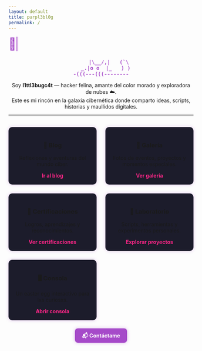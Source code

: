 ```yaml
---
layout: default
title: purpl3bl0g
permalink: /
---
```


<h1 class="typing-title">🐾 Bienvenid@ a purpl3bl0g</h1>

<pre style="text-align: center; color: #a64ac9; font-weight: bold;">
     |\__/,|   (`\
   _.|o o  |_   ) )
-(((---(((--------
</pre>

<p style="text-align: center;">
  Soy <strong>l1ttl3bugc4t</strong> — hacker felina, amante del color morado y exploradora de nubes ☁️.<br>
  Este es mi rincón en la galaxia cibernética donde comparto ideas, scripts, historias y maullidos digitales.
</p>

<hr>

<div class="home-grid">
  <div class="home-card">
    <h3>📖 Blog</h3>
    <p>Reflexiones y aventuras del mundo ciber.</p>
    <a href="/blog">Ir al blog</a>
  </div>
  <div class="home-card">
    <h3>📸 Galería</h3>
    <p>Fotos de eventos, proyectos y momentos especiales.</p>
    <a href="/galeria">Ver galería</a>
  </div>
  <div class="home-card">
    <h3>🏅 Certificaciones</h3>
    <p>Logros, aprendizajes y reconocimientos.</p>
    <a href="/certs">Ver certificaciones</a>
  </div>
  <div class="home-card">
    <h3>🧪 Laboratorio</h3>
    <p>Scripts, herramientas y experimentos personales.</p>
    <a href="/lab">Explorar proyectos</a>
  </div>
  <div class="home-card">
    <h3>🖥️ Consola</h3>
    <p>Un easter egg interactivo para lxs curiosxs.</p>
    <a href="/consola">Abrir consola</a>
  </div>
</div>

<div style="text-align: center; margin-top: 2rem;">
  <a href="/contact" class="contact-btn">📬 Contáctame</a>
</div>

<style>
.typing-title {
  width: 22ch;
  animation: typing 3s steps(30), blink 0.5s step-end infinite alternate;
  white-space: nowrap;
  overflow: hidden;
  border-right: 2px solid #a64ac9;
  color: #a64ac9;
  text-align: center;
  font-size: 2rem;
  margin-top: 1rem;
}

@keyframes typing {
  from { width: 0 }
  to { width: 30ch }
}

@keyframes blink {
  50% { border-color: transparent; }
}

.home-grid {
  display: grid;
  grid-template-columns: repeat(auto-fit, minmax(220px, 1fr));
  gap: 1.5rem;
  margin-top: 2rem;
}

.home-card {
  background: #1c1c2b;
  padding: 1rem;
  border-radius: 10px;
  text-align: center;
  box-shadow: 0 0 10px rgba(166, 74, 201, 0.3);
}

.home-card a {
  color: #f72585;
  text-decoration: none;
  font-weight: bold;
}

.home-card a:hover {
  text-decoration: underline;
}

.contact-btn {
  background: #a64ac9;
  color: white;
  padding: 0.7rem 1.2rem;
  border-radius: 8px;
  text-decoration: none;
  font-weight: bold;
  box-shadow: 0 0 10px rgba(166, 74, 201, 0.4);
}

.contact-btn:hover {
  background: #5a189a;
}
</style>

